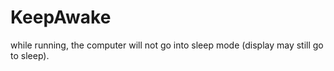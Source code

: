 # KeepAwake
while running, the computer will not go into sleep mode (display may still go to sleep).
